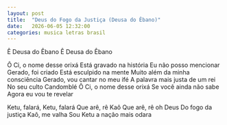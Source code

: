 ```yaml
---
layout: post
title:  "Deus do Fogo da Justiça (Deusa do Êbano)"
date:   2026-06-05 12:32:00
categories: musica letras brasil
---
```


Ê Deusa do Êbano
Ê Deusa do Êbano

Ô Ci, o nome desse orixá
Está gravado na história
Eu não posso mencionar
Gerado, foi criado
Está esculpido na mente
Muito além da minha consciência
Gerado, vou cantar no meu ifé
A palavra mais justa de um rei
No seu culto Candomblé
Ô Ci, o nome desse orixá
Se você ainda não sabe
Agora eu vou te revelar

Ketu, falará, Ketu, falará
Que arê, rê Kaô
Que arê, rê oh Deus
Do fogo da justiça
Kaô, me valha
Sou Ketu a nação mais odara
